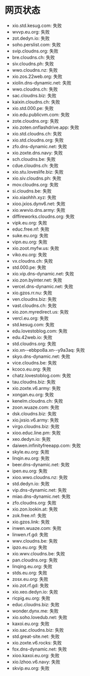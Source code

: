 # 网页状态
- xio.std.kesug.com: 失败
- wvvp.eu.org: 失败
- zot.dedyn.io: 失败
- soho.perslist.com: 失败
- svip.cloudns.org: 失败
- bre.cloudns.ch: 失败
- siv.cloudns.ph: 失败
- wwo.cloudns.nz: 失败
- xio.zos.22web.org: 失败
- xiolin.dns-dynamic.net: 失败
- wwo.cloudns.ch: 失败
- sac.cloudns.biz: 失败
- kaixin.cloudns.ch: 失败
- xio.std.000.pe: 失败
- xio.edu.publicvm.com: 失败
- zote.cloudns.org: 失败
- xio.zoten.onflashdrive.app: 失败
- xio.std.cloudns.ch: 失败
- xio.std.cloudns.org: 失败
- zfo.dns-dynamic.net: 失败
- xio.zoxte.dns.navy: 失败
- sch.cloudns.be: 失败
- cdue.cloudns.ch: 失败
- xio.stu.loveslife.biz: 失败
- xio.siv.cloudns.ph: 失败
- mov.cloudns.org: 失败
- si.cloudns.be: 失败
- xio.xiaohhh.xyz: 失败
- xioo.jxios.dynv6.net: 失败
- xio.wwvio.dns.army: 失败
- diffireworks.cloudns.org: 失败
- vipk.eu.org: 失败
- educ.free.nf: 失败
- suke.eu.org: 失败
- vipn.eu.org: 失败
- xio.zoot.myfw.us: 失败
- viko.eu.org: 失败
- vx.cloudns.ch: 失败
- std.000.pe: 失败
- xio.vip.dns-dynamic.net: 失败
- xio.zon.byinter.net: 失败
- vercel.dns-dynamic.net: 失败
- xio.gzos.rr.nu: 失败
- ven.cloudns.biz: 失败
- vast.cloudns.ch: 失败
- xio.zon.myredirect.us: 失败
- vercl.eu.org: 失败
- std.kesug.com: 失败
- edu.lovestoblog.com: 失败
- edu.42web.io: 失败
- std.cloudns.org: 失败
- xio.xn--ebbpo8a.xn--y9a3aq: 失败
- skyo.dns-dynamic.net: 失败
- vice.cloudns.be: 失败
- kcoco.eu.org: 失败
- chatz.lovestoblog.com: 失败
- tau.cloudns.biz: 失败
- xio.zoxte.v6.army: 失败
- xongan.eu.org: 失败
- kenelm.cloudns.ch: 失败
- zoon.wuaze.com: 失败
- dsk.cloudns.biz: 失败
- xio.jxsio.v6.army: 失败
- virgo.cloudns.biz: 失败
- xioo.educ.line.pm: 失败
- xeo.dedyn.io: 失败
- daiwen.infinityfreeapp.com: 失败
- skyle.eu.org: 失败
- linqin.eu.org: 失败
- beer.dns-dynamic.net: 失败
- ipen.eu.org: 失败
- xioo.wwo.cloudns.nz: 失败
- std.dedyn.io: 失败
- vip.dns-dynamic.net: 失败
- miao.dns-dynamic.net: 失败
- zfo.cloudns.org: 失败
- xio.zon.lookin.at: 失败
- zok.free.nf: 失败
- xio.gzos.link: 失败
- inwen.wuaze.com: 失败
- linwen.rf.gd: 失败
- wwv.cloudns.be: 失败
- ipzo.eu.org: 失败
- xio.wwv.cloudns.be: 失败
- pan.cloudns.org: 失败
- linqing.eu.org: 失败
- stds.eu.org: 失败
- zosx.eu.org: 失败
- xio.zot.rf.gd: 失败
- xio.xeo.dedyn.io: 失败
- ricpig.eu.org: 失败
- educ.cloudns.biz: 失败
- wonder.dynx.me: 失败
- xio.soho.lovedub.net: 失败
- kaxoi.eu.org: 失败
- xio.sac.cloudns.biz: 失败
- std.great-site.net: 失败
- xio.zoxte.v6.rocks: 失败
- fox.dns-dynamic.net: 失败
- xioo.kaxoi.eu.org: 失败
- xio.lzhoo.v6.navy: 失败
- skvip.eu.org: 失败
